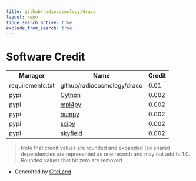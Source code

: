 ```yaml
---
title: github/radiocosmology/draco
layout: repo
tipue_search_active: true
exclude_from_search: true
---
```

# Software Credit

|Manager|Name|Credit|
|-------|----|------|
|requirements.txt|github/radiocosmology/draco|0.01|
|pypi|[Cython](http://cython.org/)|0.002|
|pypi|[mpi4py](https://github.com/mpi4py/mpi4py/)|0.002|
|pypi|[numpy](https://www.numpy.org)|0.002|
|pypi|[scipy](https://www.scipy.org)|0.002|
|pypi|[skyfield](http://github.com/brandon-rhodes/python-skyfield/)|0.002|


> Note that credit values are rounded and expanded (so shared dependencies are represented as one record) and may not add to 1.0. Rounded values that hit zero are removed.


- Generated by [CiteLang](https://github.com/vsoch/citelang)
